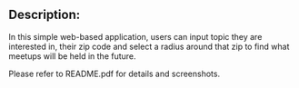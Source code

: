 <h2>Description:</h2>
<p>In this simple web-based application, users can input topic they are interested in, their zip code
and select a radius around that zip to find what meetups will be held in the future.
</p>
<p>Please refer to README.pdf for details and screenshots.</p>
